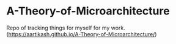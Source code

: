 # A-Theory-of-Microarchitecture
Repo of tracking things for myself for my work. (https://aartikash.github.io/A-Theory-of-Microarchitecture/)
